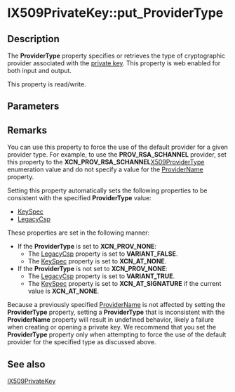 # IX509PrivateKey::put_ProviderType

## Description

The **ProviderType** property specifies or retrieves the type of cryptographic provider associated with the [private key](https://learn.microsoft.com/windows/desktop/SecGloss/p-gly). This property is web enabled for both input and output.

This property is read/write.

## Parameters

## Remarks

You can use this property to force the use of the default provider for a given provider type. For example, to use the **PROV_RSA_SCHANNEL** provider, set this property to the **XCN_PROV_RSA_SCHANNEL**[X509ProviderType](https://learn.microsoft.com/windows/desktop/api/certenroll/ne-certenroll-x509providertype) enumeration value and do not specify a value for the [ProviderName](https://learn.microsoft.com/windows/desktop/api/certenroll/nf-certenroll-ix509privatekey-get_providername) property.

Setting this property automatically sets the following properties to be consistent with the specified **ProviderType** value:

* [KeySpec](https://learn.microsoft.com/windows/desktop/api/certenroll/nf-certenroll-ix509privatekey-get_keyspec)
* [LegacyCsp](https://learn.microsoft.com/windows/desktop/api/certenroll/nf-certenroll-ix509privatekey-get_legacycsp)

These properties are set in the following manner:

* If the **ProviderType** is set to **XCN_PROV_NONE**:
  + The [LegacyCsp](https://learn.microsoft.com/windows/desktop/api/certenroll/nf-certenroll-ix509privatekey-get_legacycsp) property is set to **VARIANT_FALSE**.
  + The [KeySpec](https://learn.microsoft.com/windows/desktop/api/certenroll/nf-certenroll-ix509privatekey-get_keyspec) property is set to **XCN_AT_NONE**.
* If the **ProviderType** is not set to **XCN_PROV_NONE**:
  + The [LegacyCsp](https://learn.microsoft.com/windows/desktop/api/certenroll/nf-certenroll-ix509privatekey-get_legacycsp) property is set to **VARIANT_TRUE**.
  + The [KeySpec](https://learn.microsoft.com/windows/desktop/api/certenroll/nf-certenroll-ix509privatekey-get_keyspec) property is set to **XCN_AT_SIGNATURE** if the current value is **XCN_AT_NONE**.

Because a previously specified [ProviderName](https://learn.microsoft.com/windows/desktop/api/certenroll/nf-certenroll-ix509privatekey-get_providername) is not affected by setting the **ProviderType** property, setting a **ProviderType** that is inconsistent with the **ProviderName** property will result in undefined behavior, likely a failure when creating or opening a private key. We recommend that you set the **ProviderType** property only when attempting to force the use of the default provider for the specified type as discussed above.

## See also

[IX509PrivateKey](https://learn.microsoft.com/windows/desktop/api/certenroll/nn-certenroll-ix509privatekey)